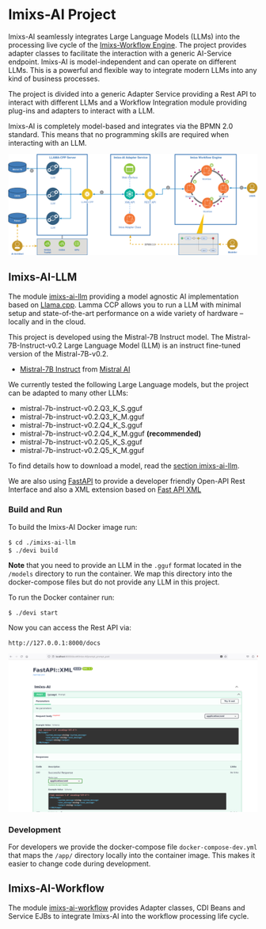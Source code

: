 # Imixs-AI Project

Imixs-AI seamlessly integrates  Large Language Models (LLMs)  into the processing live cycle of the [Imixs-Workflow Engine](https://www.imixs.org).
The project provides adapter classes to facilitate the interaction with a generic AI-Service endpoint. Imixs-AI is model-independent and can operate on different LLMs. 
This is a powerful and flexible way to integrate modern LLMs into any kind of business processes.

The project is divided into a generic Adapter Service providing a Rest API to interact with different LLMs and a Workflow Integration module providing plug-ins and adapters to interact with a LLM.

Imixs-AI is completely model-based and integrates via the BPMN 2.0 standard. This means that no programming skills are required when interacting with an LLM.



<img width="800" src="./doc/images/architecture.png" />



## Imixs-AI-LLM 

The module [imixs-ai-llm](./imixs-ai-llama-cpp/README.md) providing a model agnostic AI implementation based on [Llama.cpp](https://github.com/ggerganov/llama.cpp). Lamma CCP allows you to run a LLM with minimal setup and state-of-the-art performance on a wide variety of hardware – locally and in the cloud. 

This project is developed using the Mistral-7B Instruct model. The Mistral-7B-Instruct-v0.2 Large Language Model (LLM) is an instruct fine-tuned version of the Mistral-7B-v0.2.

    
- [Mistral-7B Instruct](https://huggingface.co/TheBloke/Mistral-7B-Instruct-v0.2-GGUF) from [Mistral AI](https://mistral.ai)


We currently tested the following Large Language models, but the project can be adapted to many other LLMs:

 - mistral-7b-instruct-v0.2.Q3_K_S.gguf
 - mistral-7b-instruct-v0.2.Q3_K_M.gguf
 - mistral-7b-instruct-v0.2.Q4_K_S.gguf 
 - mistral-7b-instruct-v0.2.Q4_K_M.gguf **(recommended)**
 - mistral-7b-instruct-v0.2.Q5_K_S.gguf
 - mistral-7b-instruct-v0.2.Q5_K_M.gguf

To find details how to download a model, read the [section imixs-ai-llm](./imixs-ai-llama-cpp/README.md). 

We are also using [FastAPI](https://fastapi.tiangolo.com/) to provide a developer friendly Open-API Rest Interface and also a XML extension based on [Fast API XML](https://github.com/cercide/fastapi-xml)




### Build and Run

To build the Imixs-AI Docker image run:

    $ cd ./imixs-ai-llm
    $ ./devi build

**Note** that you need to provide an LLM in the `.gguf` format located in the  `/models` directory to run the container. We map this directory into the docker-compose files but do not provide any LLM in this project.


To run the Docker container run:

    $ ./devi start

Now you can access the Rest API via: 

    http://127.0.0.1:8000/docs

<img src="doc/images/rest-api-01.png" />    

### Development

For developers we provide the docker-compose file `docker-compose-dev.yml` that maps the `/app/` directory locally into the container image. This makes it easier to change code during development. 


## Imixs-AI-Workflow

The module [imixs-ai-workflow](./imixs-ai-workflow) provides Adapter classes, CDI Beans and Service EJBs to integrate Imixs-AI into the workflow processing life cycle.
